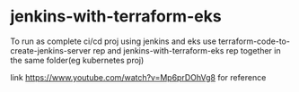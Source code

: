 # jenkins-with-terraform-eks
To run as complete ci/cd proj using jenkins and eks use terraform-code-to-create-jenkins-server rep and jenkins-with-terraform-eks rep together in the same folder(eg kubernetes proj)

link https://www.youtube.com/watch?v=Mp6prDOhVg8 for reference
